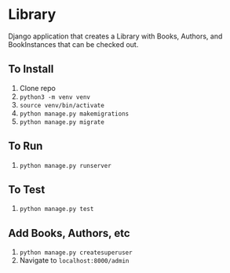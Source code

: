 # Library

Django application that creates a Library with Books, Authors, and BookInstances that can be checked out.

## To Install

1. Clone repo
1. `python3 -m venv venv`
1. `source venv/bin/activate`
1. `python manage.py makemigrations`
1. `python manage.py migrate`

## To Run
1.  `python manage.py runserver`

## To Test
1.  `python manage.py test`


## Add Books, Authors, etc
1.  `python manage.py createsuperuser`
1. Navigate to `localhost:8000/admin`

